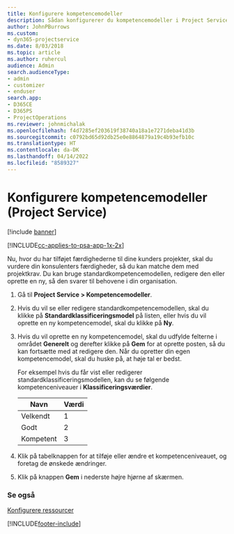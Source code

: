 ```yaml
---
title: Konfigurere kompetencemodeller
description: Sådan konfigurerer du kompetencemodeller i Project Service
author: JohnPBurrows
ms.custom:
- dyn365-projectservice
ms.date: 8/03/2018
ms.topic: article
ms.author: ruhercul
audience: Admin
search.audienceType:
- admin
- customizer
- enduser
search.app:
- D365CE
- D365PS
- ProjectOperations
ms.reviewer: johnmichalak
ms.openlocfilehash: f4d7285ef203619f38740a18a1e7271deba41d3b
ms.sourcegitcommit: c0792bd65d92db25e0e8864879a19c4b93efb10c
ms.translationtype: HT
ms.contentlocale: da-DK
ms.lasthandoff: 04/14/2022
ms.locfileid: "8589327"
---
```

# <a name="set-up-proficiency-models-project-service"></a>Konfigurere kompetencemodeller (Project Service)

[!include [banner](../includes/psa-now-project-operations.md)]

[!INCLUDE[cc-applies-to-psa-app-1x-2x](../includes/cc-applies-to-psa-app-1x-2x.md)]

Nu, hvor du har tilføjet færdighederne til dine kunders projekter, skal du vurdere din konsulenters færdigheder, så du kan matche dem med projektkrav. Du kan bruge standardkompetencemodellen, redigere den eller oprette en ny, så den svarer til behovene i din organisation.  
  
1.  Gå til **Project Service > Kompetencemodeller**.  
  
2.  Hvis du vil se eller redigere standardkompetencemodellen, skal du klikke på **Standardklassificeringsmodel** på listen, eller hvis du vil oprette en ny kompetencemodel, skal du klikke på **Ny**.  
  
3.  Hvis du vil oprette en ny kompetencemodel, skal du udfylde felterne i området **Generelt** og derefter klikke på **Gem** for at oprette posten, så du kan fortsætte med at redigere den. Når du opretter din egen kompetencemodel, skal du huske på, at høje tal er bedst.  
  
     For eksempel hvis du får vist eller redigerer standardklassificeringsmodellen, kan du se følgende kompetenceniveauer i **Klassificeringsværdier**.  
  
    |Navn|Værdi|  
    |----------|-----------|  
    |Velkendt|1|  
    |Godt|2|  
    |Kompetent|3|  
  
4.  Klik på tabelknappen for at tilføje eller ændre et kompetenceniveauet, og foretag de ønskede ændringer.  
  
5.  Klik på knappen **Gem** i nederste højre hjørne af skærmen.  
  
### <a name="see-also"></a>Se også  
 [Konfigurere ressourcer](../psa/set-up-resources.md)


[!INCLUDE[footer-include](../includes/footer-banner.md)]
